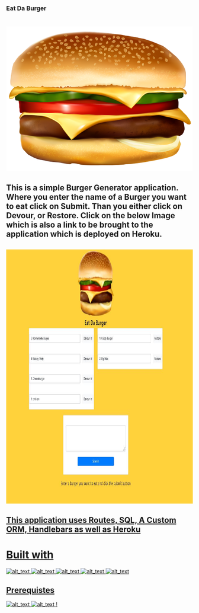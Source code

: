 ### Eat Da Burger
#
![alt text](images/burger.png)

## This is a simple Burger Generator application. Where you enter the name of a Burger you want to eat click on Submit. Than you either click on Devour, or Restore. Click on the below Image which is also a link to be brought to the application which is deployed on Heroku.
##
<a href="https://polar-hollows-18989.herokuapp.com/"><img border="0" alt="W3Schools" src="images/burgerwebsite.JPG" width="969" height="686">

## This application uses Routes, SQL, A Custom ORM, Handlebars as well as Heroku

# Built with
![alt_text](https://img.shields.io/badge/Technologies-ORM-green)
![alt_text](https://img.shields.io/badge/Technologies-Handlebars-green)
![alt_text](https://img.shields.io/badge/Technologies-SQL-green)
![alt_text](https://img.shields.io/badge/Technologies-SQL-green)
![alt_text](https://img.shields.io/badge/Technologies-nodeJS-green)

## Prerequistes
![alt_text](https://img.shields.io/badge/Required-VSCode-red)
![alt_text](https://img.shields.io/badge/Required-mySQL-red)
!
